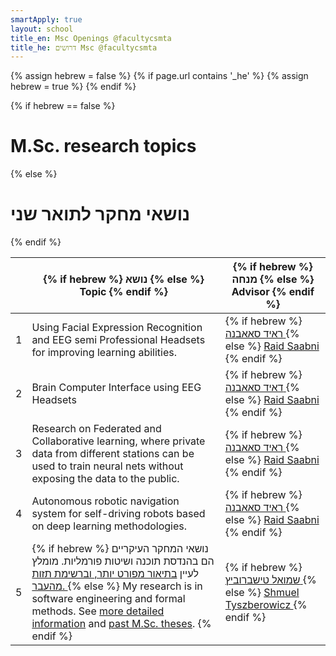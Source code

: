 ```yaml
---
smartApply: true
layout: school
title_en: Msc Openings @facultycsmta
title_he: דרושים Msc @facultycsmta
---
```

{% assign hebrew = false %}
{% if page.url contains '_he' %}
	{% assign hebrew = true %}
{% endif %}

{% if hebrew == false %}
<h1>M.Sc. research topics</h1>
{% else %}
<h1>נושאי מחקר לתואר שני</h1>
{% endif %}

<table>
<thead>
<tr>
<th>
</th>


<th style="text-align: center;">
{% if hebrew %}
נושא
{% else %}
Topic
{% endif %}
</th>

<th>
{% if hebrew %}
מנחה
{% else %}
Advisor
{% endif %}
</th>

</tr>
</thead>

<tbody>

<tr>
<td>
1
</td>
<td>
 Using Facial Expression Recognition and EEG semi Professional Headsets for improving learning abilities.
</td>
<td>
{% if hebrew %}
<a href="staff/Raid/mePublished_frml_he.html">
ראיד סאאבנה
</a>
{% else %}
<a href="staff/Raid/mePublished_frml_en.html">
Raid Saabni
</a>
{% endif %}
</td>
</tr>


<tr>

<td>
2
</td>

<td>
	Brain Computer Interface using EEG Headsets
</td>

<td>
{% if hebrew %}
<a href="staff/Raid/mePublished_frml_he.html">
דאיד סאאבנה
</a>
{% else %}
<a href="staff/Raid/mePublished_frml_en.html">
Raid Saabni
</a>
{% endif %}
</td>

</tr>


<tr>

<td>
3
</td>

<td>
 Research on Federated and Collaborative learning, where private data from different stations can be used to train neural nets without exposing the data to the public.
</td>

<td>
{% if hebrew %}
<a href="staff/Raid/mePublished_frml_he.html">
ראיד סאאבנה
</a>
{% else %}
<a href="staff/Raid/mePublished_frml_en.html">
Raid Saabni
</a>
{% endif %}
</td>
</tr>


<tr>

<td>
4
</td>

<td>
 Autonomous robotic navigation system for self-driving robots based on deep learning methodologies. 
</td>

<td>
{% if hebrew %}
<a href="staff/Raid/mePublished_frml_he.html">
ראיד סאאבנה
</a>
{% else %}
<a href="staff/Raid/mePublished_frml_en.html">
Raid Saabni
</a>
{% endif %}
</td>

</tr>

<tr>

<td>
5
</td>

<td>
{% if hebrew %}
נושאי המחקר העיקריים הם בהנדסת תוכנה ושיטות פורמליות.
מומלץ לעיין 
<a href="/staff/Tysh/meOpenings_he.html">
בתיאור מפורט יותר,
</a>
<a href="/staff/Tysh/meGrad_en.html">
וברשימת תזות מהעבר.
</a>
{% else %}
My research is in software engineering and formal methods.
See <a href="/staff/Tysh/meOpenings_en.html">more detailed information</a> and 
	<a href="/staff/Tysh/meGrad_en.html">past M.Sc. theses</a>.
{% endif %}
</td>

<td>
{% if hebrew %}
<a href="/staff/Tysh/mePublished_frml_he.html">
שמואל טישברוביץ
</a>
{% else %}
<a href="/staff/Tysh/mePublished_frml_en.html">
Shmuel Tyszberowicz
</a>
{% endif %}
</td>

</tr>

</tbody>
</table>
